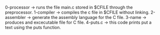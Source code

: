 0-processor -> runs the file main.c stored in $CFILE through the preprocessor.
1-compiler -> compiles the c file in $CFILE without linking.
2-assembler -> generate the assembly language for the C file.
3-name -> produces and excecutable file for C file.
4-puts.c -> this code  prints put a text using the puts function.
